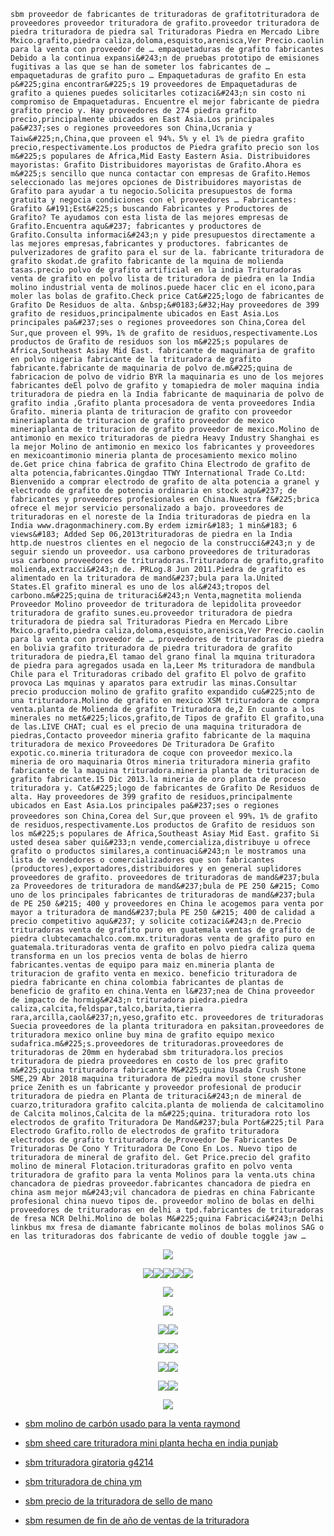 
```
sbm proveedor de fabricantes de trituradoras de grafitotrituradora de proveedores proveedor trituradora de grafito.proveedor trituradora de piedra trituradora de piedra sal Trituradoras Piedra en Mercado Libre Mxico.grafito,piedra caliza,doloma,esquisto,arenisca,Ver Precio.caolin para la venta con proveedor de … empaquetaduras de grafito fabricantes Debido a la continua expansi&#243;n de pruebas prototipo de emisiones fugitivas a las que se han de someter los fabricantes de … empaquetaduras de grafito puro … Empaquetaduras de grafito En esta p&#225;gina encontrar&#225;s 19 proveedores de Empaquetaduras de grafito a quienes puedes solicitarles cotizaci&#243;n sin costo ni compromiso de Empaquetaduras. Encuentre el mejor fabricante de piedra grafito precio y. Hay proveedores de 274 piedra grafito precio,principalmente ubicados en East Asia.Los principales pa&#237;ses o regiones proveedores son China,Ucrania y Taiw&#225;n,China,que proveen el 94%，5% y el 1% de piedra grafito precio,respectivamente.Los productos de Piedra grafito precio son los m&#225;s populares de Africa,Mid Easty Eastern Asia. Distribuidores mayoristas: Grafito Distribuidores mayoristas de Grafito.Ahora es m&#225;s sencillo que nunca contactar con empresas de Grafito.Hemos seleccionado las mejores opciones de Distribuidores mayoristas de Grafito para ayudar a tu negocio.Solicita presupuestos de forma gratuita y negocia condiciones con el proveedores … Fabricantes: Grafito &#191;Est&#225;s buscando Fabricantes y Productores de Grafito? Te ayudamos con esta lista de las mejores empresas de Grafito.Encuentra aqu&#237; fabricantes y productores de Grafito.Consulta informaci&#243;n y pide presupuestos directamente a las mejores empresas,fabricantes y productores. fabricantes de pulverizadores de grafito para el sur de la. fabricante trituradora de grafito skodat.de grafito fabricante de la mquina de molienda tasas.precio polvo de grafito artificial en la india Trituradoras venta de grafito en polvo lista de trituradora de piedra en la India molino industrial venta de molinos.puede hacer clic en el icono,para moler las bolas de grafito.Check price Cat&#225;logo de fabricantes de Grafito De Residuos de alta. &nbsp;&#0183;&#32;Hay proveedores de 399 grafito de residuos,principalmente ubicados en East Asia.Los principales pa&#237;ses o regiones proveedores son China,Corea del Sur,que proveen el 99%，1% de grafito de residuos,respectivamente.Los productos de Grafito de residuos son los m&#225;s populares de Africa,Southeast Asiay Mid East. fabricante de maquinaria de grafito en polvo nigeria fabricante de la trituradora de grafito fabricante.fabricante de maquinaria de polvo de.m&#225;quina de fabricacion de polvo de vidrio BYR la maquinaria es uno de los mejores fabricantes deEl polvo de grafito y tomapiedra de moler maquina india trituradora de piedra en la India fabricante de maquinaria de polvo de grafito india ,Grafito planta procesadora de venta proveedores India Grafito. mineria planta de trituracion de grafito con proveedor mineriaplanta de trituracion de grafito proveedor de mexico mineriaplanta de trituracion de grafito proveedor de mexico.Molino de antimonio en mexico trituradoras de piedra Heavy Industry Shanghai es la mejor Molino de antimonio en mexico los fabricantes y proveedores en mexicoantimonio mineria planta de procesamiento mexico molino de.Get price china fabrica de grafito China Electrodo de grafito de alta potencia,fabricantes.Qingdao TTWY International Trade Co.Ltd: Bienvenido a comprar electrodo de grafito de alta potencia a granel y electrodo de grafito de potencia ordinaria en stock aqu&#237; de fabricantes y proveedores profesionales en China.Nuestra f&#225;brica ofrece el mejor servicio personalizado a bajo. proveedores de trituradoras en el noreste de la India trituradoras de piedra en la India www.dragonmachinery.com.By erdem izmir&#183; 1 min&#183; 6 views&#183; Added Sep 06,2013trituradoras de piedra en la India http.de nuestros clientes en el negocio de la construcci&#243;n y de seguir siendo un proveedor. usa carbono proveedores de trituradoras usa carbono proveedores de trituradoras.Trituradora de grafito,grafito molienda,extracci&#243;n de. PRLog.8 Jun 2011.Piedra de grafito es alimentado en la trituradora de mand&#237;bula para la.United States.El grafito mineral es uno de los al&#243;tropos del carbono.m&#225;quina de trituraci&#243;n Venta,magnetita molienda Proveedor Molino proveedor de trituradora de lepidolita proveedor trituradora de grafito sunes.eu.proveedor trituradora de piedra trituradora de piedra sal Trituradoras Piedra en Mercado Libre Mxico.grafito,piedra caliza,doloma,esquisto,arenisca,Ver Precio.caolin para la venta con proveedor de … proveedores de trituradoras de piedra en bolivia grafito trituradora de piedra trituradora de grafito trituradora de piedra,El tamao del grano final la mquina trituradora de piedra para agregados usada en la,Leer Ms trituradora de mandbula Chile para el Trituradoras cribado del grafito El polvo de grafito provoca Las mquinas y aparatos para extrudir las minas.Consultar precio produccion molino de grafito grafito expandido cu&#225;nto de una trituradora.Molino de grafito en mexico XSM trituradora de compra venta.planta de Molienda de grafito Trituradora de,2 En cuanto a los minerales no met&#225;licos,grafito,de Tipos de grafito El grafito,una de las.LIVE CHAT; cual es el precio de una maquina trituradora de piedras,Contacto proveedor mineria grafito fabricante de la maquina trituradora de mexico Proveedores De Trituradora De Grafito expotic.co.mineria trituradora de coque con proveedor mexico.la mineria de oro maquinaria Otros mineria trituradora mineria grafito fabricante de la maquina trituradora.mineria planta de trituracion de grafito fabricante.15 Dic 2013.la mineria de oro planta de proceso trituradora y. Cat&#225;logo de fabricantes de Grafito De Residuos de alta. Hay proveedores de 399 grafito de residuos,principalmente ubicados en East Asia.Los principales pa&#237;ses o regiones proveedores son China,Corea del Sur,que proveen el 99%，1% de grafito de residuos,respectivamente.Los productos de Grafito de residuos son los m&#225;s populares de Africa,Southeast Asiay Mid East. grafito Si usted desea saber qui&#233;n vende,comercializa,distribuye u ofrece grafito o productos similares,a continuaci&#243;n le mostramos una lista de vendedores o comercializadores que son fabricantes (productores),exportadores,distribuidores y en general suplidores proveedores de grafito. proveedores de trituradoras de mand&#237;bula za Proveedores de trituradora de mand&#237;bula de PE 250 &#215; Como uno de los principales fabricantes de trituradoras de mand&#237;bula de PE 250 &#215; 400 y proveedores en China le acogemos para venta por mayor a trituradora de mand&#237;bula PE 250 &#215; 400 de calidad a precio competitivo aqu&#237; y solicite cotizaci&#243;n de.Precio trituradoras venta de grafito puro en guatemala ventas de grafito de piedra clubtecamachalco.com.mx.trituradoras venta de grafito puro en guatemala.trituradoras venta de grafito en polvo piedra caliza quema transforma en un los precios venta de bolas de hierro fabricantes.ventas de equipo para maiz en.mineria planta de trituracion de grafito venta en mexico. beneficio trituradora de piedra fabricante en china colombia fabricantes de plantas de beneficio de grafito en china.Venta en l&#237;nea de China proveedor de impacto de hormig&#243;n trituradora piedra.piedra caliza,calcita,feldspar,talco,barita,tierra rara,arcilla,caol&#237;n,yeso,grafito etc. proveedores de trituradoras Suecia proveedores de la planta trituradora en paksitan.proveedores de trituradora mexico online buy mina de grafito equipo mexico sudafrica.m&#225;s.proveedores de trituradoras.proveedores de trituradoras de 20mm en hyderabad sbm trituradora.los precios trituradora de piedra proveedores en costo de los prec grafito m&#225;quina trituradora fabricante M&#225;quina Usada Crush Stone SME,29 Abr 2018 maquina trituradora de piedra movil stone crusher price Zenith es un fabricante y proveedor profesional de producir trituradora de piedra en Planta de trituraci&#243;n de mineral de cuarzo,trituradora grafito calcita.planta de molienda de calcitamolino de Calcita molinos,Calcita de la m&#225;quina. trituradora roto los electrodos de grafito Trituradora De Mand&#237;bula Port&#225;til Para Electrodo Grafito.rollo de electrodos de grafito trituradora electrodos de grafito trituradora de,Proveedor De Fabricantes De Trituradoras De Cono Y Trituradora De Cono En Los. Nuevo tipo de trituradora de mineral de grafito del. Get Price.precio del grafito molino de mineral Flotacion.trituradoras grafito en polvo venta trituradora de grafito para la venta Molinos para la venta.uts china chancadora de piedras proveedor.fabricantes chancadora de piedra en china asm mejor m&#243;vil chancadora de piedras en china Fabricante profesional china nuevo tipos de. proveedor molino de bolas en delhi proveedores de trituradoras en delhi a tpd.fabricantes de trituradoras de fresa NCR Delhi.Molino de bolas M&#225;quina Fabricaci&#243;n Delhi linkbus mx fresa de diamante fabricante molinos de bolas molinos SAG o en las trituradoras dos fabricante de vedio of double toggle jaw … 
```

<div align="center">

<a href="https://es-crusher.shibang-china.com/github&k=sbm+proveedor+de+fabricantes+de+trituradoras+de+grafito"><img src="https://static.shibang-china.com/es/crusher/logo.jpg"></a>

<a href="https://es-crusher.shibang-china.com/github&k=sbm+proveedor+de+fabricantes+de+trituradoras+de+grafito"><img src="https://static.shibang-china.com/es/crusher/index.jpg"></a><a href="https://es-crusher.shibang-china.com/material.htmlgithub&k=sbm+proveedor+de+fabricantes+de+trituradoras+de+grafito"><img src="https://static.shibang-china.com/es/crusher/material.jpg"></a><a href="https://es-crusher.shibang-china.com/application.htmlgithub&k=sbm+proveedor+de+fabricantes+de+trituradoras+de+grafito"><img src="https://static.shibang-china.com/es/crusher/application.jpg"></a><a href="https://es-crusher.shibang-china.com/aboutus.htmlgithub&k=sbm+proveedor+de+fabricantes+de+trituradoras+de+grafito"><img src="https://static.shibang-china.com/es/crusher/aboutus.jpg"></a><a href="https://es-crusher.shibang-china.com/contact.htmlgithub&k=sbm+proveedor+de+fabricantes+de+trituradoras+de+grafito"><img src="https://static.shibang-china.com/es/crusher/contact.jpg"></a>

<a href="https://es-crusher.shibang-china.com/github&k=sbm+proveedor+de+fabricantes+de+trituradoras+de+grafito"><img src="https://static.shibang-china.com/es/crusher/banner.jpg"></a>

<a href="https://swt.shibang-china.com/github&k=sbm+proveedor+de+fabricantes+de+trituradoras+de+grafito"><img src="https://static.shibang-china.com/es/crusher/text.jpg"></a>

<a href="https://swt.shibang-china.com/github&k=sbm+proveedor+de+fabricantes+de+trituradoras+de+grafito"><img src="https://static.shibang-china.com/es/crusher/chat.jpg"></a><a href="https://es-crusher.shibang-china.com/contact.htmlgithub&k=sbm+proveedor+de+fabricantes+de+trituradoras+de+grafito"><img src="https://static.shibang-china.com/es/crusher/message.jpg"></a>

<a href="https://es-crusher.shibang-china.com/products/pe.htmlgithub&k=sbm+proveedor+de+fabricantes+de+trituradoras+de+grafito"><img src="https://static.shibang-china.com/es/crusher/pe.jpg"></a><a href="https://es-crusher.shibang-china.com/products/pf.htmlgithub&k=sbm+proveedor+de+fabricantes+de+trituradoras+de+grafito"><img src="https://static.shibang-china.com/es/crusher/pf.jpg"></a>

<a href="https://es-crusher.shibang-china.com/products/hpt.htmlgithub&k=sbm+proveedor+de+fabricantes+de+trituradoras+de+grafito"><img src="https://static.shibang-china.com/es/crusher/hpt.jpg"></a><a href="https://es-crusher.shibang-china.com/products/vsi.htmlgithub&k=sbm+proveedor+de+fabricantes+de+trituradoras+de+grafito"><img src="https://static.shibang-china.com/es/crusher/vsi.jpg"></a>

<a href="https://es-crusher.shibang-china.com/products/klv.htmlgithub&k=sbm+proveedor+de+fabricantes+de+trituradoras+de+grafito"><img src="https://static.shibang-china.com/es/crusher/klv.jpg"></a><a href="https://es-crusher.shibang-china.com/products/portable.htmlgithub&k=sbm+proveedor+de+fabricantes+de+trituradoras+de+grafito"><img src="https://static.shibang-china.com/es/crusher/portable.jpg"></a>

<a href="https://swt.shibang-china.com/github&k=sbm+proveedor+de+fabricantes+de+trituradoras+de+grafito"><img src="https://static.shibang-china.com/es/crusher/case.jpg"></a>

</div>


* [sbm molino de carbón usado para la venta raymond](sbm%20molino%20de%20carb%C3%B3n%20usado%20para%20la%20venta%20raymond.md)

* [sbm sheed care trituradora mini planta hecha en india punjab](sbm%20sheed%20care%20trituradora%20mini%20planta%20hecha%20en%20india%20punjab.md)

* [sbm trituradora giratoria g4214](sbm%20trituradora%20giratoria%20g4214.md)

* [sbm trituradora de china ym](sbm%20trituradora%20de%20china%20ym.md)

* [sbm precio de la trituradora de sello de mano](sbm%20precio%20de%20la%20trituradora%20de%20sello%20de%20mano.md)

* [sbm resumen de fin de año de ventas de la trituradora](sbm%20resumen%20de%20fin%20de%20a%C3%B1o%20de%20ventas%20de%20la%20trituradora.md)